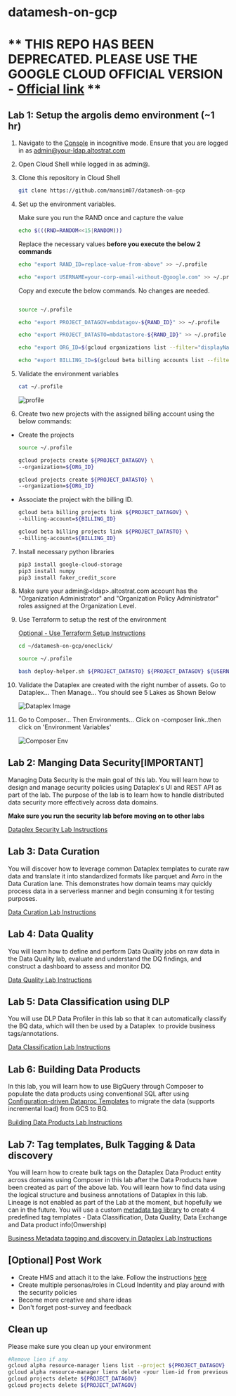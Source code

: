 # datamesh-on-gcp

# ** THIS REPO HAS BEEN DEPRECATED. PLEASE USE THE GOOGLE CLOUD OFFICIAL VERSION - [Official link](https://github.com/GoogleCloudPlatform/dataplex-labs/tree/main/data-mesh-banking-labs) **

## Lab 1: Setup the argolis demo environment (~1 hr) 
1. Navigate to the [Console](https://console.cloud.google.com) in incognitive mode. Ensure that you are logged in as admin@your-ldap.altostrat.com

2. Open Cloud Shell while logged in as admin@.

3.  Clone this repository in Cloud Shell

    ```bash
    git clone https://github.com/mansim07/datamesh-on-gcp
    ```

4. Set up the environment variables.

    Make sure you run the RAND once and capture the  value 

    ```bash
    echo $(((RND=RANDOM<<15|RANDOM)))
    ```

    Replace the necessary values **before you execute the below 2 commands** 
    
    ```bash
    echo "export RAND_ID=replace-value-from-above" >> ~/.profile
    ```

    ```bash
    echo "export USERNAME=your-corp-email-without-@google.com" >> ~/.profile
    ```

    Copy and execute the below commands. No changes are needed. 
    ```bash

    source ~/.profile 

    echo "export PROJECT_DATAGOV=mbdatagov-${RAND_ID}" >> ~/.profile

    echo "export PROJECT_DATASTO=mbdatastore-${RAND_ID}" >> ~/.profile

    echo "export ORG_ID=$(gcloud organizations list --filter="displayName~${USERNAME}" --format='value(name)')"  >> ~/.profile

    echo "export BILLING_ID=$(gcloud beta billing accounts list --filter="displayName~${USERNAME}" --format='value(name)')" >> ~/.profile

    ```
5. Validate the environment variables 

    ```bash
    cat ~/.profile 
    ```

    ![profile](/demo_artifacts/imgs/validate-profile.png)



6. Create two new projects with the assigned billing account using the below commands: 
  * Create the projects 
    ```bash
    source ~/.profile 

    gcloud projects create ${PROJECT_DATAGOV} \
    --organization=${ORG_ID}

    gcloud projects create ${PROJECT_DATASTO} \
    --organization=${ORG_ID}

    ```

* Associate the project with the billing ID.
    ```bash
    gcloud beta billing projects link ${PROJECT_DATAGOV} \
    --billing-account=${BILLING_ID}

    gcloud beta billing projects link ${PROJECT_DATASTO} \
    --billing-account=${BILLING_ID}

    ```

7.  Install necessary python libraries
     
     ```bash
    pip3 install google-cloud-storage
    pip3 install numpy
    pip3 install faker_credit_score
    ```

8.  Make sure your admin@&lt;ldap&gt;.altostrat.com account has the "Organization Administrator" and "Organization Policy Administrator" roles assigned at the Organization Level.

9. Use Terraform to setup the rest of the environment <BR>
    
    [Optional - Use Terraform Setup Instructions](https://docs.google.com/presentation/d/1ZsZQjxAGwxWtaULxSBmEt9JlSQ56sZBAmgpdNR2YxVo/edit)


    ```bash
    cd ~/datamesh-on-gcp/oneclick/

    source ~/.profile  

    bash deploy-helper.sh ${PROJECT_DATASTO} ${PROJECT_DATAGOV} ${USERNAME} ${RAND_ID}

    ```
10. Validate the Dataplex are created with the right number of assets. Go to Dataplex… Then Manage…  You should see 5 Lakes as Shown Below


    ![Dataplex Image](/demo_artifacts/imgs/Dataplex-ui.png)

11. Go to Composer… Then Environments…  Click on <your-project-id>-composer link..then click on 'Environment Variables'

    ![Composer Env](/demo_artifacts/imgs/Composer-env.png)

## Lab 2: Manging Data Security[IMPORTANT]
Managing Data Security is the main goal of this lab. You will learn how to design and manage security policies using Dataplex's UI and REST API as part of the lab. The purpose of the lab is to learn how to handle distributed data security more effectively across data domains.

**Make sure you run the security lab before moving on to other labs**

[Dataplex Security Lab Instructions](https://docs.google.com/document/d/1nTxmFyOp7DvNreaDKZ_92u8K-dot6N1fTqkLrlDsSt8/edit#)

## Lab 3: Data Curation
You will discover how to leverage common Dataplex templates to curate raw data and translate it into standardized formats like parquet and Avro in the Data Curation lane. This demonstrates how domain teams may quickly process data in a serverless manner and begin consuming it for testing purposes.  

[Data Curation Lab Instructions](https://docs.google.com/document/d/1RZXgMViqdnaCpqiTVbbj07zOuWgo2nRNcwbdv-Zo1bs/edit?resourcekey=0-VLlLdyURPwx1iJd-Ih-Wfw)

## Lab 4: Data Quality
You will learn how to define and perform Data Quality jobs on raw data in the Data Quality lab, evaluate and understand the DQ findings, and construct a dashboard to assess and monitor DQ.

[Data Quality Lab Instructions](https://docs.google.com/document/d/17m6bBAVf51q3tvo7hdjBElac32_t8FR3olZH6vTOYhs/edit#heading=h.10b13csq101)


## Lab 5: Data Classification using DLP
You will use DLP Data Profiler in this lab so that it can automatically classify the BQ data, which will then be used by a Dataplex  to provide business tags/annotations.  

[Data Classification Lab Instructions](https://docs.google.com/document/d/1wpmEYUnb-HV1AaZEhOaP5OPbYzHwf287RsT64ejFWlY/edit?resourcekey=0-kkNXZtUeYPQ6Ws_IIQv9Qw#)


## Lab 6: Building Data Products
In this lab, you will learn how to use BigQuery through Composer to populate the data products using conventional SQL after using [Configuration-driven Dataproc Templates](https://github.com/GoogleCloudPlatform/dataproc-templates) to migrate the data (supports incremental load) from GCS to BQ.


[Building Data Products Lab Instructions](https://docs.google.com/document/d/1gGPmolk6JOnDSBYBgYzPOM3t3_6DENnii4GeyyCkCPI/edit?resourcekey=0-O9lOQA4sUt8KQUQSbRostA#)

## Lab 7: Tag templates, Bulk Tagging & Data discovery
You will learn how to create bulk tags on the Dataplex Data Product entity across domains using Composer in this lab after the Data Products have been created as part of the above lab. You will learn how to find data using the logical structure and business annotations of Dataplex in this lab. Lineage is not enabled as part of the Lab at the moment, but hopefully we can in the future. You will use a custom [metadata tag library](https://github.com/mansim07/datamesh-templates/tree/main/metadata-tagmanager) to create 4 predefined tag templates - Data Classification, Data Quality, Data Exchange and Data product info(Onwership) 

[Business Metadata tagging and discovery in Dataplex Lab Instructions](https://docs.google.com/document/d/1CLDSniTsJ5IfM2TWA2VpVkYRDCyuerstjCfG8Okljxk/edit?resourcekey=0-X1QDcD1-RxvPoGwx5alsWA#)



## [Optional] Post Work

 - Create HMS and attach it to the lake. Follow the instructions [here](https://cloud.google.com/dataplex/docs/create-lake#metastore)
 - Create multiple personas/roles in CLoud Indentity and play around with the security policies 
 - Become more creative and share ideas 
 - Don't forget post-survey and feedback 

## Clean up 
Please make sure you clean up your environment

 ```bash
 #Remove lien if any
gcloud alpha resource-manager liens list --project ${PROJECT_DATAGOV}
gcloud alpha resource-manager liens delete <your lien-id from previous step> --project ${PROJECT_DATAGOV}
gcloud projects delete ${PROJECT_DATAGOV}
gcloud projects delete ${PROJECT_DATAGOV}
```
